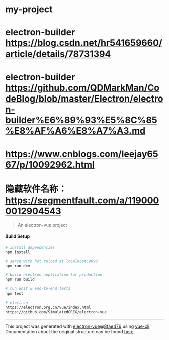 # my-project
# electron-builder https://blog.csdn.net/hr541659660/article/details/78731394 
# electron-builder https://github.com/QDMarkMan/CodeBlog/blob/master/Electron/electron-builder%E6%89%93%E5%8C%85%E8%AF%A6%E8%A7%A3.md
# https://www.cnblogs.com/leejay6567/p/10092962.html
# 隐藏软件名称：https://segmentfault.com/a/1190000012904543
> An electron-vue project

#### Build Setup

``` bash
# install dependencies
npm install

# serve with hot reload at localhost:9090
npm run dev

# build electron application for production
npm run build

# run unit & end-to-end tests
npm test

# electron
https://electron.org.cn/vue/index.html
https://github.com/SimulatedGREG/electron-vue

```

---

This project was generated with [electron-vue](https://github.com/SimulatedGREG/electron-vue)@[8fae476](https://github.com/SimulatedGREG/electron-vue/tree/8fae4763e9d225d3691b627e83b9e09b56f6c935) using [vue-cli](https://github.com/vuejs/vue-cli). Documentation about the original structure can be found [here](https://simulatedgreg.gitbooks.io/electron-vue/content/index.html).
